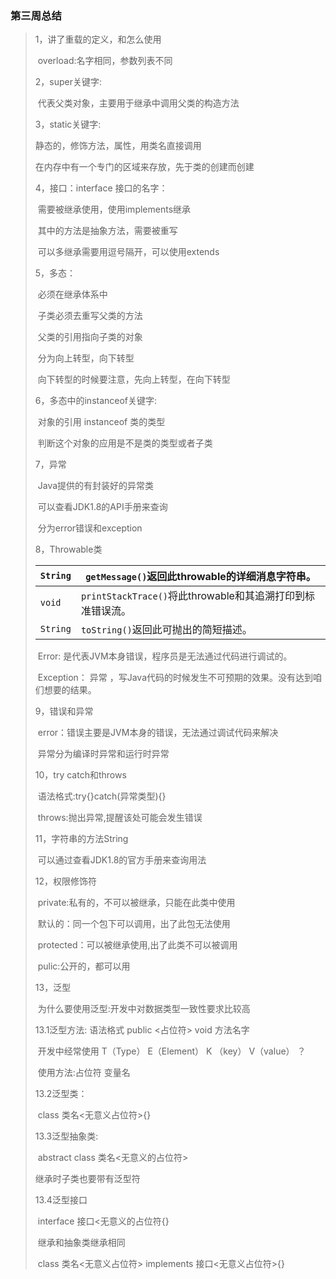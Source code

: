 ### 第三周总结

> 1，讲了重载的定义，和怎么使用
>
> ​			overload:名字相同，参数列表不同
>
> 2，super关键字:
>
> ​			代表父类对象，主要用于继承中调用父类的构造方法
>
> 3，static关键字:
>
> 静态的，修饰方法，属性，用类名直接调用
>
> 在内存中有一个专门的区域来存放，先于类的创建而创建
>
> 4，接口：interface 接口的名字：
>
> ​		需要被继承使用，使用implements继承
>
> ​		其中的方法是抽象方法，需要被重写
>
> ​		可以多继承需要用逗号隔开，可以使用extends
>
> 5，多态：
>
> ​		必须在继承体系中
>
> ​		子类必须去重写父类的方法
>
> ​		父类的引用指向子类的对象
>
> ​		分为向上转型，向下转型
>
> ​		向下转型的时候要注意，先向上转型，在向下转型
>
> 6，多态中的instanceof关键字:
>
> ​		对象的引用   instanceof  类的类型
>
> ​		判断这个对象的应用是不是类的类型或者子类
>
> 7，异常
>
> ​		Java提供的有封装好的异常类
>
> ​		可以查看JDK1.8的API手册来查询
>
> ​		分为error错误和exception
>
> 8，Throwable类	
>
> | `String` | `getMessage()`返回此throwable的详细消息字符串。            |
> | -------- | ---------------------------------------------------------- |
> | `void`   | `printStackTrace()`将此throwable和其追溯打印到标准错误流。 |
> | `String` | `toString()`返回此可抛出的简短描述。                       |
>
> ​	Error:  是代表JVM本身错误，程序员是无法通过代码进行调试的。
>
> ​	Exception： 异常 ，写Java代码的时候发生不可预期的效果。没有达到咱们想要的结果。
>
> 9，错误和异常
>
> ​		error：错误主要是JVM本身的错误，无法通过调试代码来解决
>
> ​		异常分为编译时异常和运行时异常
>
> 10，try catch和throws
>
> ​		语法格式:try{}catch(异常类型){}
>
> ​		throws:抛出异常,提醒该处可能会发生错误
>
> 11，字符串的方法String
>
> ​		可以通过查看JDK1.8的官方手册来查询用法
>
> 12，权限修饰符
>
> ​		private:私有的，不可以被继承，只能在此类中使用
>
> ​		默认的：同一个包下可以调用，出了此包无法使用
>
> ​		protected：可以被继承使用,出了此类不可以被调用
>
> ​		pulic:公开的，都可以用
>
> 13，泛型
>
> ​		为什么要使用泛型:开发中对数据类型一致性要求比较高
>
> 
>
> 13.1泛型方法:	语法格式 public <占位符> void 方法名字
>
> ​		开发中经常使用   T（Type）  E（Element）   K （key）  		V（value）  ？
>
> ​		使用方法:占位符 变量名
>
> 13.2泛型类：
>
> ​		class 类名<无意义占位符>{}
>
> 13.3泛型抽象类:
>
> ​		abstract class 类名<无意义的占位符>
>
> 继承时子类也要带有泛型符
>
> 13.4泛型接口
>
> ​		interface 接口<无意义的占位符{}
>
> ​	继承和抽象类继承相同
>
> ​	class 类名<无意义占位符> implements 接口<无意义占位符>{}
>
> 
>
> 
